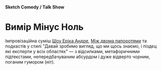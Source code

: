 #### Sketch Comedy / Talk Show

# Вимір Мінус Ноль

Імпровізаційна суміш [Шоу Еріка Андре](https://www.imdb.com/title/tt2244495/), [Між двома папоротями](https://www.imdb.com/title/tt9398640/) та подкастів у стилі "Давай зробимо вигляд, що ми щось знаємо, і піздєц які експерти у всіх областях" — з відсилками, метафоричними підтекстами, непередбачуваним абсурдом і дуже відверто чорним, поганим гумором (ніт).